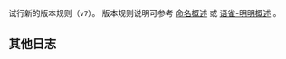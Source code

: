 试行新的版本规则（`v7`）。
版本规则说明可参考 [命名概述](https://simbot.forte.love/docs/next/overviews/naming-overview/) 或 [语雀-明明概述](https://www.yuque.com/simpler-robot/simpler-robot-doc/yqlxig) 。

## 其他日志
